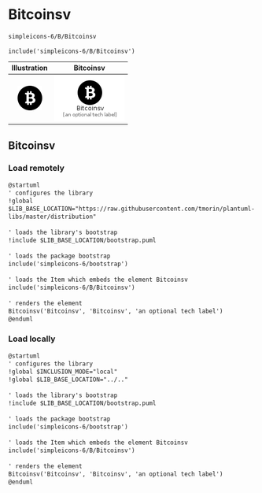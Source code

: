 # Bitcoinsv


```text
simpleicons-6/B/Bitcoinsv
```

```text
include('simpleicons-6/B/Bitcoinsv')
```



| Illustration | Bitcoinsv |
| :---: | :---: |
| ![illustration for Illustration](../../simpleicons-6/B/Bitcoinsv.png) | ![illustration for Bitcoinsv](../../simpleicons-6/B/Bitcoinsv.Local.png) |




## Bitcoinsv

### Load remotely
```plantuml
@startuml
' configures the library
!global $LIB_BASE_LOCATION="https://raw.githubusercontent.com/tmorin/plantuml-libs/master/distribution"

' loads the library's bootstrap
!include $LIB_BASE_LOCATION/bootstrap.puml

' loads the package bootstrap
include('simpleicons-6/bootstrap')

' loads the Item which embeds the element Bitcoinsv
include('simpleicons-6/B/Bitcoinsv')

' renders the element
Bitcoinsv('Bitcoinsv', 'Bitcoinsv', 'an optional tech label')
@enduml
```

### Load locally
```plantuml
@startuml
' configures the library
!global $INCLUSION_MODE="local"
!global $LIB_BASE_LOCATION="../.."

' loads the library's bootstrap
!include $LIB_BASE_LOCATION/bootstrap.puml

' loads the package bootstrap
include('simpleicons-6/bootstrap')

' loads the Item which embeds the element Bitcoinsv
include('simpleicons-6/B/Bitcoinsv')

' renders the element
Bitcoinsv('Bitcoinsv', 'Bitcoinsv', 'an optional tech label')
@enduml
```

